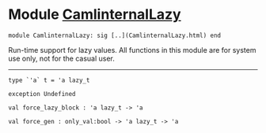 # Module [CamlinternalLazy](type_CamlinternalLazy.html)


```
module CamlinternalLazy: sig [..](CamlinternalLazy.html) end
```


Run-time support for lazy values.
 All functions in this module are for system use only, not for the
 casual user.





---


```
type `'a` t = 'a lazy_t 
```

```
exception Undefined
```

```
val force_lazy_block : 'a lazy_t -> 'a
```

```
val force_gen : only_val:bool -> 'a lazy_t -> 'a
```

